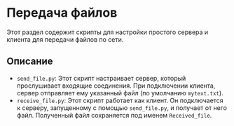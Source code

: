 # Передача файлов

Этот раздел содержит скрипты для настройки простого сервера и клиента для передачи файлов по сети.

## Описание

*   `send_file.py`: Этот скрипт настраивает сервер, который прослушивает входящие соединения. При подключении клиента, сервер отправляет ему указанный файл (по умолчанию `mytext.txt`).
*   `receive_file.py`: Этот скрипт работает как клиент. Он подключается к серверу, запущенному с помощью `send_file.py`, и получает от него файл. Полученный файл сохраняется под именем `Received_file`.
